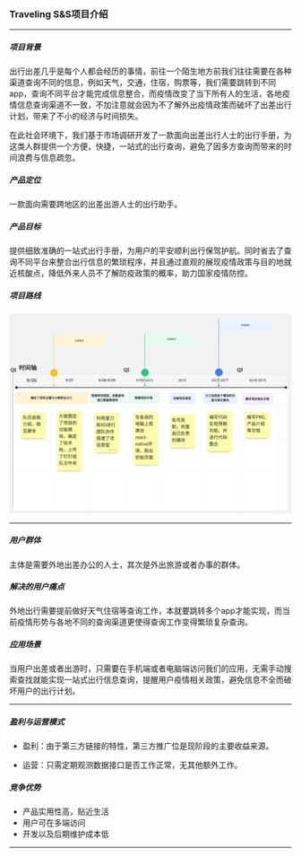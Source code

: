 ### Traveling S&S项目介绍

***

##### 项目背景

出行出差几乎是每个人都会经历的事情，前往一个陌生地方前我们往往需要在各种渠道查询不同的信息，例如天气，交通，住宿，购票等，我们需要跳转到不同app，查询不同平台才能完成信息整合，而疫情改变了当下所有人的生活，各地疫情信息查询渠道不一致，不加注意就会因为不了解外出疫情政策而破坏了出差出行计划，带来了不小的经济与时间损失。

在此社会环境下，我们基于市场调研开发了一款面向出差出行人士的出行手册，为这类人群提供一个方便，快捷，一站式的出行查询，避免了因多方查询而带来的时间浪费与信息疏忽。

##### 产品定位

一款面向需要跨地区的出差出游人士的出行助手。

##### 产品目标

提供细致准确的一站式出行手册，为用户的平安顺利出行保驾护航。同时省去了查询不同平台来整合出行信息的繁琐程序，并且通过直观的展现疫情政策与目的地就近核酸点，降低外来人员不了解防疫政策的概率，助力国家疫情防控。

##### 项目路线

![](Time.png)

***

##### 用户群体

主体是需要外地出差办公的人士，其次是外出旅游或者办事的群体。

##### 解决的用户痛点

外地出行需要提前做好天气住宿等查询工作，本就要跳转多个app才能实现，而当前疫情形势与各地不同的查询渠道更使得查询工作变得繁琐复杂查询。

##### 应用场景

当用户出差或者出游时，只需要在手机端或者电脑端访问我们的应用，无需手动搜索查找就能实现一站式出行信息查询，提醒用户疫情相关政策，避免信息不全而破坏用户的出行计划。

***

##### 盈利与运营模式

- 盈利：由于第三方链接的特性，第三方推广位是现阶段的主要收益来源。

- 运营：只需定期观测数据接口是否工作正常，无其他额外工作。

##### 竞争优势

- 产品实用性高，贴近生活
- 用户可在多端访问
- 开发以及后期维护成本低

***
